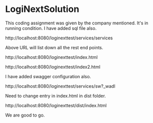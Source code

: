 # LogiNextSolution

This coding assignment was given by the company mentioned. It's in running condition. I have added sql file also.

http://localhost:8080/loginexttest/services/services

Above URL will list down all the rest end points.

http://localhost:8080/loginexttest/index.html

http://localhost:8080/loginexttest/index2.html

I have added swagger configuration also.

http://localhost:8080/loginexttest/services/sw?_wadl

Need to change entry in index.html in dist folder.

http://localhost:8080/loginexttest/dist/index.html

We are good to go.
